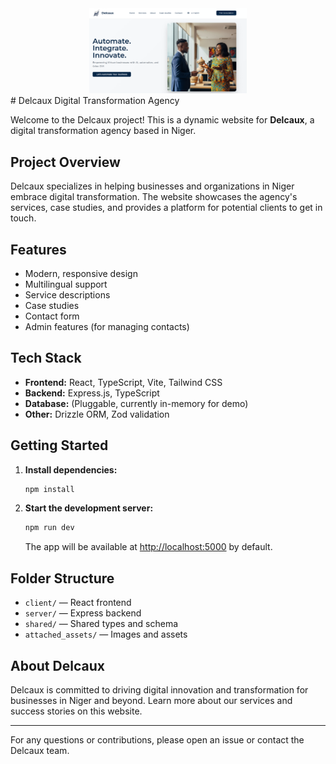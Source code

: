 <div align="center">
  <img src="assets/delcaux-website.png" alt="PoC" style="max-width: 50%; height: auto;"/>
</div>
# Delcaux Digital Transformation Agency

Welcome to the Delcaux project! This is a dynamic website for **Delcaux**, a digital transformation agency based in Niger.

## Project Overview
Delcaux specializes in helping businesses and organizations in Niger embrace digital transformation. The website showcases the agency's services, case studies, and provides a platform for potential clients to get in touch.

## Features
- Modern, responsive design
- Multilingual support
- Service descriptions
- Case studies
- Contact form
- Admin features (for managing contacts)

## Tech Stack
- **Frontend:** React, TypeScript, Vite, Tailwind CSS
- **Backend:** Express.js, TypeScript
- **Database:** (Pluggable, currently in-memory for demo)
- **Other:** Drizzle ORM, Zod validation

## Getting Started
1. **Install dependencies:**
   ```bash
   npm install
   ```
2. **Start the development server:**
   ```bash
   npm run dev
   ```
   The app will be available at [http://localhost:5000](http://localhost:5000) by default.

## Folder Structure
- `client/` — React frontend
- `server/` — Express backend
- `shared/` — Shared types and schema
- `attached_assets/` — Images and assets

## About Delcaux
Delcaux is committed to driving digital innovation and transformation for businesses in Niger and beyond. Learn more about our services and success stories on this website.

---

For any questions or contributions, please open an issue or contact the Delcaux team. 
